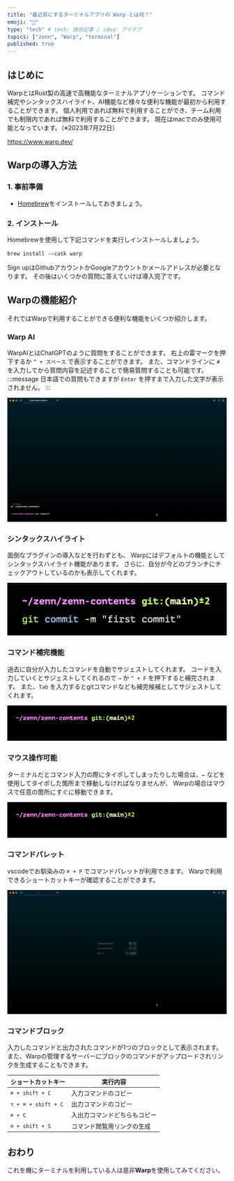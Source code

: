 ```yaml
---
title: "最近耳にするターミナルアプリの Warp とは何？"
emoji: "🤖"
type: "tech" # tech: 技術記事 / idea: アイデア
topics: ["zenn", "Warp", "terminal"]
published: true
---
```

## はじめに
WarpとはRust製の高速で高機能なターミナルアプリケーションです。
コマンド補完やシンタックスハイライト、AI機能など様々な便利な機能が最初から利用することができます。
個人利用であれば無料で利用することができ、チーム利用でも制限内であれば無料で利用することができます。
現在はmacでのみ使用可能となっています。（※2023年7月22日）

https://www.warp.dev/

## Warpの導入方法
### 1. 事前準備
- [Homebrew](https://brew.sh/index_ja)をインストールしておきましょう。
### 2. インストール
Homebrewを使用して下記コマンドを実行しインストールしましょう。
```shell
brew install --cask warp
```
Sign upはGithubアカウントかGoogleアカウントかメールアドレスが必要となります。
その後はいくつかの質問に答えていけば導入完了です。

## Warpの機能紹介
それではWarpで利用することができる便利な機能をいくつか紹介します。

### Warp AI
WarpAIとはChatGPTのように質問をすることができます。
右上の雷マークを押下するか `^ + スペース` で表示することができます。
また、コマンドラインに ` # ` を入力してから質問内容を記述することで簡易質問することも可能です。
:::message
日本語での質問もできますが `Enter` を押すまで入力した文字が表示されません。
:::

![Alt text](/images/sample3.gif)

### シンタックスハイライト
面倒なプラグインの導入などを行わずとも、
Warpにはデフォルトの機能としてシンタックスハイライト機能があります。
さらに、自分が今どのブランチにチェックアウトしているのかも表示してくれます。

![Alt text](/images/sample2.png)

### コマンド補完機能
過去に自分が入力したコマンドを自動でサジェストしてくれます。
コードを入力していくとサジェストしてくれるので `→` か `^ + F` を押下すると補完されます。
また、`Tab` を入力するとgitコマンドなども補完候補としてサジェストしてくれます。

![Alt text](/images/sample4.gif)

### マウス操作可能
ターミナルだとコマンド入力の際にタイポしてしまったりした場合は、`←` などを使用してタイポした箇所まで移動しなければなりませんが、
Warpの場合はマウスで任意の箇所にすぐに移動できます。

![Alt text](/images/sample5.gif)

### コマンドパレット
vscodeでお馴染みの `⌘ + P` でコマンドパレットが利用できます。
Warpで利用できるショートカットキーが確認することができます。

![Alt text](/images/sample.gif)

### コマンドブロック
入力したコマンドと出力されたコマンドが1つのブロックとして表示されます。
また、Warpの管理するサーバーにブロックのコマンドがアップロードされリンクを生成することもできます。

|ショートカットキー|実行内容|
|---|---|
|`⌘ + shift + C`|入力コマンドのコピー|
|`⌥ + ⌘ + shift + C`|出力コマンドのコピー|
|`⌘ + C`|入出力コマンドどちらもコピー|
|`⌘ + shift + S`|コマンド閲覧用リンクの生成|

## おわり
これを機にターミナルを利用している人は是非**Warp**を使用してみてください。

